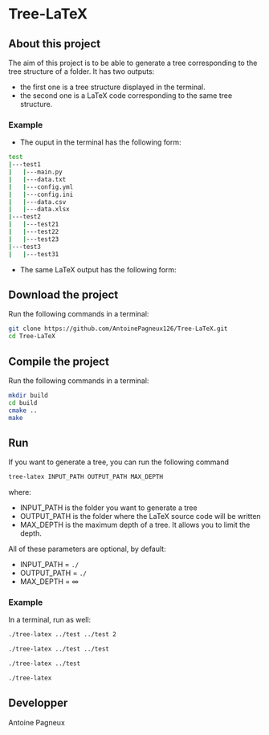 # Tree-LaTeX

## About this project
The aim of this project is to be able to generate a tree corresponding to the tree structure of a folder. 
It has two outputs:

* the first one is a tree structure displayed in the terminal.
* the second one is a LaTeX code corresponding to the same tree structure.

### Example
* The ouput in the terminal has the following form:
```bash
test
|---test1
|   |---main.py
|   |---data.txt
|   |---config.yml
|   |---config.ini
|   |---data.csv
|   |---data.xlsx
|---test2
|   |---test21
|   |---test22
|   |---test23
|---test3
|   |---test31
```

* The same LaTeX output has the following form:

## Download the project
Run the following commands in a terminal:

```bash
git clone https://github.com/AntoinePagneux126/Tree-LaTeX.git
cd Tree-LaTeX
```

## Compile the project
Run the following commands in a terminal:

```bash
mkdir build
cd build
cmake ..
make
```

## Run
If you want to generate a tree, you can run the following command

```bash
tree-latex INPUT_PATH OUTPUT_PATH MAX_DEPTH
```

where:
* INPUT_PATH    is the folder you want to generate a tree
* OUTPUT_PATH   is the folder where the LaTeX source code will be written
* MAX_DEPTH     is the maximum depth of a tree. It allows you to limit the depth.

All of these parameters are optional, by default:
* INPUT_PATH    = ```./```
* OUTPUT_PATH   = ```./```
* MAX_DEPTH     = $\infty$

### Example
In a terminal, run as well:
```bash
./tree-latex ../test ../test 2
```

```bash
./tree-latex ../test ../test
```

```bash
./tree-latex ../test
```

```bash
./tree-latex 
```

## Developper
Antoine Pagneux
